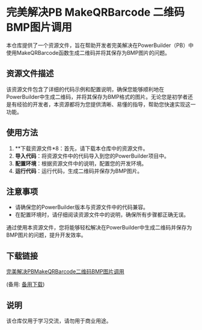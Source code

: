 # 完美解决PB MakeQRBarcode 二维码BMP图片调用

本仓库提供了一个资源文件，旨在帮助开发者完美解决在PowerBuilder（PB）中使用MakeQRBarcode函数生成二维码并将其保存为BMP图片的问题。

## 资源文件描述

该资源文件包含了详细的代码示例和配置说明，确保您能够顺利地在PowerBuilder中生成二维码，并将其保存为BMP格式的图片。无论您是初学者还是有经验的开发者，本资源都将为您提供清晰、易懂的指导，帮助您快速实现这一功能。

## 使用方法

1. **下载资源文件*8：首先，请下载本仓库中的资源文件。
2. **导入代码**：将资源文件中的代码导入到您的PowerBuilder项目中。
3. **配置环境**：根据资源文件中的说明，配置您的开发环境。
4. **运行代码**：运行代码，生成二维码并保存为BMP图片。

## 注意事项

- 请确保您的PowerBuilder版本与资源文件中的代码兼容。
- 在配置环境时，请仔细阅读资源文件中的说明，确保所有步骤都正确无误。

通过使用本资源文件，您将能够轻松解决在PowerBuilder中生成二维码并保存为BMP图片的问题，提升开发效率。

## 下载链接
[完美解决PBMakeQRBarcode二维码BMP图片调用](https://pan.quark.cn/s/6a8428733ef5) 

(备用: [备用下载](https://pan.baidu.com/s/197VI0bRwCdLI433JFY2_kA?pwd=1234))

## 说明

该仓库仅用于学习交流，请勿用于商业用途。
